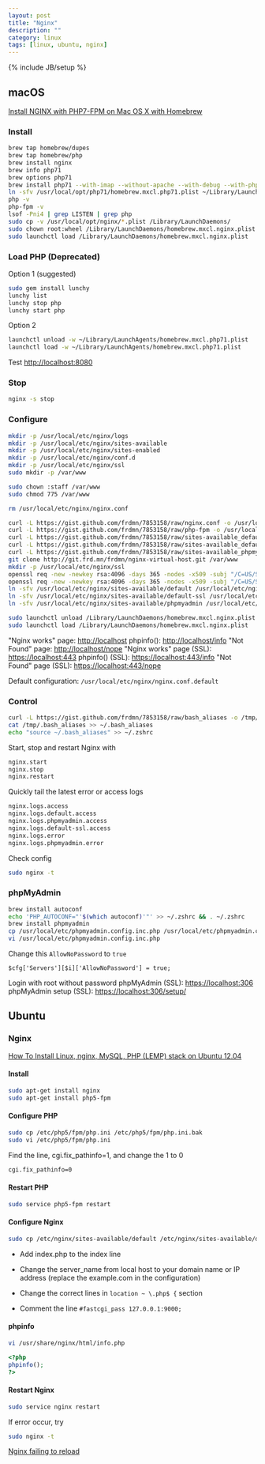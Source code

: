 ```yaml
---
layout: post
title: "Nginx"
description: ""
category: linux
tags: [linux, ubuntu, nginx]
---
```

{% include JB/setup %}

## macOS

[Install NGINX with PHP7-FPM on Mac OS X with Homebrew](https://gist.github.com/dtomasi/ab76d14338db82ec24a1fc137caff75b)

### Install

```sh
brew tap homebrew/dupes
brew tap homebrew/php
brew install nginx
brew info php71
brew options php71
brew install php71 --with-imap --without-apache --with-debug --with-phpdbg --with-postgresql
ln -sfv /usr/local/opt/php71/homebrew.mxcl.php71.plist ~/Library/LaunchAgents/
php -v
php-fpm -v
lsof -Pni4 | grep LISTEN | grep php
sudo cp -v /usr/local/opt/nginx/*.plist /Library/LaunchDaemons/
sudo chown root:wheel /Library/LaunchDaemons/homebrew.mxcl.nginx.plist
sudo launchctl load /Library/LaunchDaemons/homebrew.mxcl.nginx.plist
```

### Load PHP (Deprecated)

Option 1 (suggested)

```sh
sudo gem install lunchy
lunchy list
lunchy stop php
lunchy start php
```

Option 2

```sh
launchctl unload -w ~/Library/LaunchAgents/homebrew.mxcl.php71.plist
launchctl load -w ~/Library/LaunchAgents/homebrew.mxcl.php71.plist
```

Test <http://localhost:8080>

### Stop

```sh
nginx -s stop
```

### Configure

```sh
mkdir -p /usr/local/etc/nginx/logs
mkdir -p /usr/local/etc/nginx/sites-available
mkdir -p /usr/local/etc/nginx/sites-enabled
mkdir -p /usr/local/etc/nginx/conf.d
mkdir -p /usr/local/etc/nginx/ssl
sudo mkdir -p /var/www

sudo chown :staff /var/www
sudo chmod 775 /var/www

rm /usr/local/etc/nginx/nginx.conf

curl -L https://gist.github.com/frdmn/7853158/raw/nginx.conf -o /usr/local/etc/nginx/nginx.conf
curl -L https://gist.github.com/frdmn/7853158/raw/php-fpm -o /usr/local/etc/nginx/conf.d/php-fpm
curl -L https://gist.github.com/frdmn/7853158/raw/sites-available_default -o /usr/local/etc/nginx/sites-available/default
curl -L https://gist.github.com/frdmn/7853158/raw/sites-available_default-ssl -o /usr/local/etc/nginx/sites-available/default-ssl
curl -L https://gist.github.com/frdmn/7853158/raw/sites-available_phpmyadmin -o /usr/local/etc/nginx/sites-available/phpmyadmin
git clone http://git.frd.mn/frdmn/nginx-virtual-host.git /var/www
mkdir -p /usr/local/etc/nginx/ssl
openssl req -new -newkey rsa:4096 -days 365 -nodes -x509 -subj "/C=US/ST=State/L=Town/O=Office/CN=localhost" -keyout /usr/local/etc/nginx/ssl/localhost.key -out /usr/local/etc/nginx/ssl/localhost.crt
openssl req -new -newkey rsa:4096 -days 365 -nodes -x509 -subj "/C=US/ST=State/L=Town/O=Office/CN=phpmyadmin" -keyout /usr/local/etc/nginx/ssl/phpmyadmin.key -out /usr/local/etc/nginx/ssl/phpmyadmin.crt
ln -sfv /usr/local/etc/nginx/sites-available/default /usr/local/etc/nginx/sites-enabled/default
ln -sfv /usr/local/etc/nginx/sites-available/default-ssl /usr/local/etc/nginx/sites-enabled/default-ssl
ln -sfv /usr/local/etc/nginx/sites-available/phpmyadmin /usr/local/etc/nginx/sites-enabled/phpmyadmin

sudo launchctl unload /Library/LaunchDaemons/homebrew.mxcl.nginx.plist
sudo launchctl load /Library/LaunchDaemons/homebrew.mxcl.nginx.plist
```

"Nginx works" page: <http://localhost>
phpinfo(): <http://localhost/info>
"Not Found" page: <http://localhost/nope>
"Nginx works" page (SSL): <https://localhost:443>
phpinfo() (SSL): <https://localhost:443/info>
"Not Found" page (SSL): <https://localhost:443/nope>

Default configuration: `/usr/local/etc/nginx/nginx.conf.default`

### Control

```sh
curl -L https://gist.github.com/frdmn/7853158/raw/bash_aliases -o /tmp/.bash_aliases
cat /tmp/.bash_aliases >> ~/.bash_aliases
echo "source ~/.bash_aliases" >> ~/.zshrc
```

Start, stop and restart Nginx with

```sh
nginx.start
nginx.stop
nginx.restart
```

Quickly tail the latest error or access logs

```sh
nginx.logs.access
nginx.logs.default.access
nginx.logs.phpmyadmin.access
nginx.logs.default-ssl.access
nginx.logs.error
nginx.logs.phpmyadmin.error
```

Check config

```sh
sudo nginx -t
```

### phpMyAdmin

```sh
brew install autoconf
echo 'PHP_AUTOCONF="'$(which autoconf)'"' >> ~/.zshrc && . ~/.zshrc
brew install phpmyadmin
cp /usr/local/etc/phpmyadmin.config.inc.php /usr/local/etc/phpmyadmin.config.inc.php.bak
vi /usr/local/etc/phpmyadmin.config.inc.php
```

Change this `AllowNoPassword` to `true`

```
$cfg['Servers'][$i]['AllowNoPassword'] = true;
```

Login with root without password
phpMyAdmin (SSL): <https://localhost:306>
phpMyAdmin setup (SSL): <https://localhost:306/setup/>

## Ubuntu

### Nginx

[How To Install Linux, nginx, MySQL, PHP (LEMP) stack on Ubuntu 12.04](https://www.digitalocean.com/community/tutorials/how-to-install-linux-nginx-mysql-php-lemp-stack-on-ubuntu-11-04)

#### Install

```sh
sudo apt-get install nginx
sudo apt-get install php5-fpm
```

#### Configure PHP

```sh
sudo cp /etc/php5/fpm/php.ini /etc/php5/fpm/php.ini.bak
sudo vi /etc/php5/fpm/php.ini
```

Find the line, cgi.fix_pathinfo=1, and change the 1 to 0

```sh
cgi.fix_pathinfo=0
```

#### Restart PHP

```sh
sudo service php5-fpm restart
```

#### Configure Nginx

```sh
sudo cp /etc/nginx/sites-available/default /etc/nginx/sites-available/default.bak
```

*	Add index.php to the index line

*	Change the server_name from local host to your domain name or IP address (replace the example.com in the configuration)

*	Change the correct lines in `location ~ \.php$ {` section

*	Comment the line `#fastcgi_pass 127.0.0.1:9000;`

#### phpinfo

```sh
vi /usr/share/nginx/html/info.php
```

```php
<?php
phpinfo();
?>
```

#### Restart Nginx

```sh
sudo service nginx restart
```

If error occur, try

```sh
sudo nginx -t
```

[Nginx failing to reload](http://askubuntu.com/questions/443775/nginx-failing-to-reload-how-to-track-down-why)
